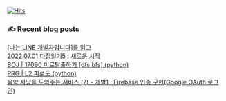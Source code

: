 

[![Hits](https://hits.seeyoufarm.com/api/count/incr/badge.svg?url=https%3A%2F%2Fgithub.com%2Fomnireader0&count_bg=%2379C83D&title_bg=%23555555&icon=&icon_color=%23E7E7E7&title=hits&edge_flat=false)](https://hits.seeyoufarm.com)
### ✍ Recent blog posts 
[[나는 LINE 개발자입니다]를 읽고](https://sebiblog.tistory.com/78) <br>
[2022.07.01 다짐일기5 : 새로운 시작](https://sebiblog.tistory.com/77) <br>
[BOJ | 17090 미로탈출하기 [dfs bfs] (python)](https://sebiblog.tistory.com/75) <br>
[PRG | L2 피로도 (python)](https://sebiblog.tistory.com/74) <br>
[음악 사냥을 도와주는 서비스 (7) - 개발1 : Firebase 인증 구현(Google OAuth 로그인)](https://sebiblog.tistory.com/73) <br>

